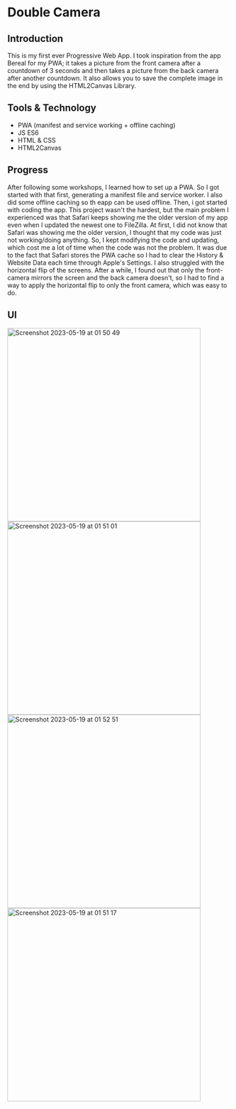 # Double Camera

## Introduction
This is my first ever Progressive Web App. I took inspiration from the app Bereal for my PWA; it takes a picture from the front camera after a countdown of 3 seconds and then takes a picture from the back camera after another countdown. It also allows you to save the complete image in the end by using the HTML2Canvas Library. 

## Tools & Technology
- PWA (manifest and service working + offline caching)
- JS ES6
- HTML & CSS
- HTML2Canvas

## Progress 
After following some workshops, I learned how to set up a PWA. So I got started with that first, generating a manifest file and service worker. I also did some offline caching so th eapp can be used offline. Then, i got started with coding the app. This project wasn't the hardest, but the main problem I experienced was that Safari keeps showing me the older version of my app even when I updated the newest one to FileZilla. At first, I did not know that Safari was showing me the older version, I thought that my code was just not working/doing anything. So, I kept modifying the code and updating, which cost me a lot of time when the code was not the problem. It was due to the fact that Safari stores the PWA cache so I had to clear the History & Website Data each time through Apple's Settings. 
I also struggled with the horizontal flip of the screens. After a while, I found out that only the front-camera mirrors the screen and the back camera doesn't, so I had to find a way to apply the horizontal flip to only the front camera, which was easy to do.

## UI

<img width="436" alt="Screenshot 2023-05-19 at 01 50 49" src="https://github.com/mendaayy/Bereal/assets/122844229/423f7bf2-9774-4737-8e88-bb438501659f">
<img width="436" alt="Screenshot 2023-05-19 at 01 51 01" src="https://github.com/mendaayy/Bereal/assets/122844229/183cfaf6-f8af-496c-a70b-a3c767a888c4">
<img width="436" alt="Screenshot 2023-05-19 at 01 52 51" src="https://github.com/mendaayy/Bereal/assets/122844229/7828969c-ccaf-45ad-8cb1-f4f46d0c5a09">
<img width="436" alt="Screenshot 2023-05-19 at 01 51 17" src="https://github.com/mendaayy/Bereal/assets/122844229/276feebb-fdc3-40cb-b161-d7b5496f76b9">
